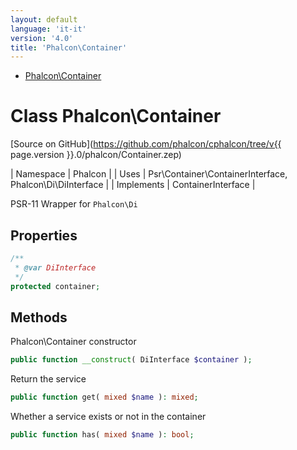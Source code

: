 ```yaml
---
layout: default
language: 'it-it'
version: '4.0'
title: 'Phalcon\Container'
---
```


* [Phalcon\Container](#container)

<h1 id="container">Class Phalcon\Container</h1>

[Source on GitHub](https://github.com/phalcon/cphalcon/tree/v{{ page.version }}.0/phalcon/Container.zep)

| Namespace | Phalcon | | Uses | Psr\Container\ContainerInterface, Phalcon\Di\DiInterface | | Implements | ContainerInterface |

PSR-11 Wrapper for `Phalcon\Di`

## Properties

```php
/**
 * @var DiInterface
 */
protected container;

```

## Methods

Phalcon\Container constructor

```php
public function __construct( DiInterface $container );
```

Return the service

```php
public function get( mixed $name ): mixed;
```

Whether a service exists or not in the container

```php
public function has( mixed $name ): bool;
```